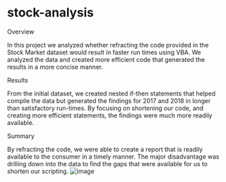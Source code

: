 # stock-analysis
Overview

In this project we analyzed whether refracting the code provided in the Stock Market dataset would result in faster run times using VBA. We analyzed the data and created more efficient code that generated the results in a more concise manner.

Results

From the initial dataset, we created nested if-then statements that helped compile the data but generated the findings for 2017 and 2018 in longer than satisfactory run-times. By focusing on shortening our code, and creating more efficient statements, the findings were much more readily available.

Summary

By refracting the code, we were able to create a report that is readily available to the consumer in a timely manner. The major disadvantage was drilling down into the data to find the gaps that were available for us to shorten our scripting.
![image](https://user-images.githubusercontent.com/90878965/136733375-16679a7e-bcaf-40cf-8149-bd5213fe2d82.png)
